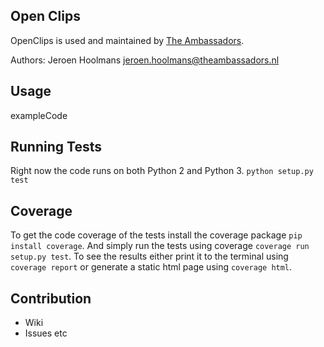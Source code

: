 ## Open Clips

OpenClips is used and maintained by [The Ambassadors](http://www.theambassadors.nl/).

Authors: Jeroen Hoolmans <jeroen.hoolmans@theambassadors.nl>

## Usage

  exampleCode

## Running Tests

Right now the code runs on both Python 2 and Python 3.
    ```python setup.py test``` 

## Coverage

To get the code coverage of the tests install the coverage package ```pip install coverage```.
And simply run the tests using coverage ```coverage run setup.py test```.
To see the results either print it to the terminal using ```coverage report``` or generate a static html page using ```coverage html```.

## Contribution

- Wiki
- Issues etc

